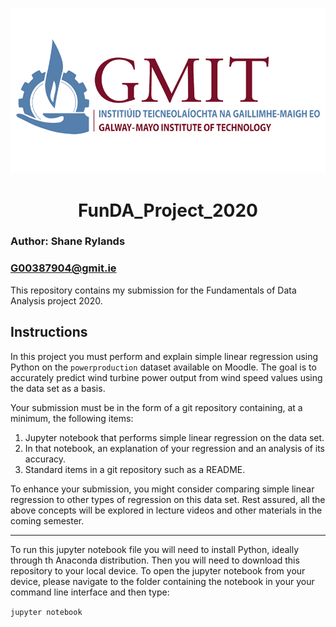 ![GMIT_Logo.png](GMIT-logo.png)

# <div align="center"> FunDA_Project_2020 <div>
### Author: Shane Rylands
### G00387904@gmit.ie
  
This repository contains my submission for the Fundamentals of Data Analysis project 2020.

## Instructions
In this project you must perform and explain simple linear regression using Python on the `powerproduction` dataset available on Moodle. The goal is to accurately predict wind turbine power output from wind speed values using the data set as a basis.

Your submission must be in the form of a git repository containing, at a minimum, the following items:

1. Jupyter notebook that performs simple linear regression on the data set.
2. In that notebook, an explanation of your regression and an analysis of its accuracy.
3. Standard items in a git repository such as a README.

To enhance your submission, you might consider comparing simple linear regression to other types of regression on this data set. Rest assured, all the above concepts will be explored in lecture videos and other materials in the coming semester.

***

To run this jupyter notebook file you will need to install Python, ideally through th Anaconda distribution. Then you will need to download this repository to your local device. To open the jupyter notebook from your device, please navigate to the folder containing the notebook in your your command line interface and then type: 

`jupyter notebook`
